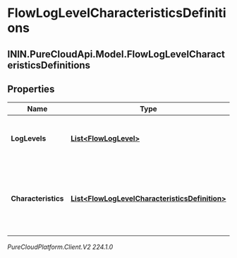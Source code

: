 # FlowLogLevelCharacteristicsDefinitions

## ININ.PureCloudApi.Model.FlowLogLevelCharacteristicsDefinitions

## Properties

|Name | Type | Description | Notes|
|------------ | ------------- | ------------- | -------------|
| **LogLevels** | [**List&lt;FlowLogLevel&gt;**](FlowLogLevel) | A list of flow log levels available to the organization. | [optional] |
| **Characteristics** | [**List&lt;FlowLogLevelCharacteristicsDefinition&gt;**](FlowLogLevelCharacteristicsDefinition) | A list of characteristics that the loglevels will have that are available to the organization.. | [optional] |



_PureCloudPlatform.Client.V2 224.1.0_
